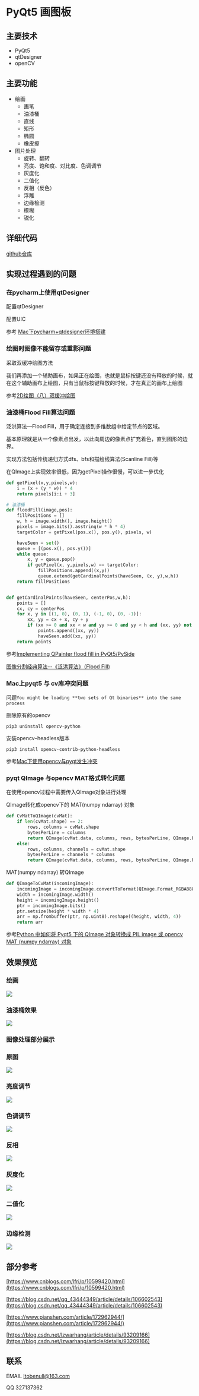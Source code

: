 # PyQt5 画图板

## 主要技术

- PyQt5
- qtDesigner
- openCV

## 主要功能

- 绘画
  - 画笔
  - 油漆桶
  - 直线
  - 矩形
  - 椭圆
  - 橡皮擦
- 图片处理
  - 旋转、翻转
  - 亮度、饱和度、对比度、色调调节
  - 灰度化
  - 二值化
  - 反相（反色）
  - 浮雕
  - 边缘检测
  - 模糊
  - 锐化

## 详细代码

[github仓库](https://github.com/BENULL/Paint)

## 实现过程遇到的问题

### 在pycharm上使用qtDesigner

配置qtDesigner

配置UIC

参考 [Mac下pycharm+qtdesigner环境搭建](https://blog.csdn.net/u013667527/article/details/97657621)

### 绘图时图像不能留存或重影问题

采取双缓冲绘图方法

我们再添加一个辅助画布，如果正在绘图，也就是鼠标按键还没有释放的时候，就在这个辅助画布上绘图，只有当鼠标按键释放的时候，才在真正的画布上绘图

参考[2D绘图（八）双缓冲绘图](http://shouce.jb51.net/qt-beginning/22.html)



### 油漆桶Flood Fill算法问题

泛洪算法—Flood Fill，用于确定连接到多维数组中给定节点的区域。

基本原理就是从一个像素点出发，以此向周边的像素点扩充着色，直到图形的边界。

实现方法包括传统递归方式dfs、bfs和描绘线算法(Scanline Fill)等

在QImage上实现效率很低，因为getPixel操作很慢，可以进一步优化

```python
def getPixel(x,y,pixels,w):
    i = (x + (y * w)) * 4
    return pixels[i:i + 3]

# 油漆桶
def floodFill(image,pos):
    fillPositions = []
    w, h = image.width(), image.height()
    pixels = image.bits().asstring(w * h * 4)
    targetColor = getPixel(pos.x(), pos.y(), pixels, w)

    haveSeen = set()
    queue = [(pos.x(), pos.y())]
    while queue:
        x, y = queue.pop()
        if getPixel(x, y,pixels,w) == targetColor:
            fillPositions.append((x,y))
            queue.extend(getCardinalPoints(haveSeen, (x, y),w,h))
    return fillPositions


def getCardinalPoints(haveSeen, centerPos,w,h):
    points = []
    cx, cy = centerPos
    for x, y in [(1, 0), (0, 1), (-1, 0), (0, -1)]:
        xx, yy = cx + x, cy + y
        if (xx >= 0 and xx < w and yy >= 0 and yy < h and (xx, yy) not in haveSeen):
            points.append((xx, yy))
            haveSeen.add((xx, yy))
    return points
```



参考[Implementing QPainter flood fill in PyQt5/PySide](https://www.learnpyqt.com/blog/implementing-qpainter-flood-fill-pyqt5pyside/)

[图像分割经典算法--《泛洪算法》（Flood Fill)](https://www.pianshen.com/article/172962944/)

### Mac上pyqt5 与 cv库冲突问题

问题`You might be loading **two sets of Qt binaries** into the same process`

删除原有的opencv       

`pip3 uninstall opencv-python`

安装opencv–headless版本

`pip3 install opencv-contrib-python-headless`

参考[Mac下使用opencv与pyqt发生冲突](https://blog.csdn.net/qq_43444349/article/details/106602543)

### pyqt QImage 与opencv MAT格式转化问题

在使用opencv过程中需要传入QImage对象进行处理

QImage转化成opencv下的 MAT(numpy ndarray) 对象

```python
def CvMatToQImage(cvMat):
    if len(cvMat.shape) == 2:
        rows, columns = cvMat.shape
        bytesPerLine = columns
        return QImage(cvMat.data, columns, rows, bytesPerLine, QImage.Format_Indexed8)
    else:
        rows, columns, channels = cvMat.shape
        bytesPerLine = channels * columns
        return QImage(cvMat.data, columns, rows, bytesPerLine, QImage.Format_RGBA8888)
```

MAT(numpy ndarray) 转QImage

```python
def QImageToCvMat(incomingImage):
    incomingImage = incomingImage.convertToFormat(QImage.Format_RGBA8888)
    width = incomingImage.width()
    height = incomingImage.height()
    ptr = incomingImage.bits()
    ptr.setsize(height * width * 4)
    arr = np.frombuffer(ptr, np.uint8).reshape((height, width, 4))
    return arr
```

参考[Python 中如何将 Pyqt5 下的 QImage 对象转换成 PIL image 或 opencv MAT (numpy ndarray) 对象](https://blog.csdn.net/lch551218/article/details/104882183/)

## 效果预览

### 绘画


![](https://github.com/BENULL/Resource/raw/master/paint1.png)


### 油漆桶效果

![](https://github.com/BENULL/Resource/raw/master/paint2.png)

### 图像处理部分展示

### 原图

![](https://github.com/BENULL/Resource/raw/master/paint3.png)

### 亮度调节

![](https://github.com/BENULL/Resource/raw/master/paint4.png)

### 色调调节

![](https://github.com/BENULL/Resource/raw/master/paint5.png)



### 反相

![](https://github.com/BENULL/Resource/raw/master/paint56png.png)



### 灰度化

![](https://github.com/BENULL/Resource/raw/master/paint8png.png)

### 二值化

![](https://github.com/BENULL/Resource/raw/master/paint9.png)

### 边缘检测

![](https://github.com/BENULL/Resource/raw/master/paint10.png)


## 部分参考

[https://www.cnblogs.com/lfri/p/10599420.html](https://www.cnblogs.com/lfri/p/10599420.html)

[https://blog.csdn.net/qq_43444349/article/details/106602543](https://blog.csdn.net/qq_43444349/article/details/106602543)

[https://www.pianshen.com/article/172962944/](https://www.pianshen.com/article/172962944/)

[https://blog.csdn.net/lzwarhang/article/details/93209166](https://blog.csdn.net/lzwarhang/article/details/93209166)

## 联系
EMAIL ltobenull@163.com

QQ 327137362